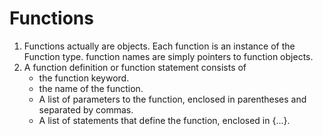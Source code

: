 # Functions
1. Functions actually are objects. Each function is an instance of the Function type. function names are simply pointers to function objects. 
2. A function definition or function statement consists of 
    - the function keyword.
    - the name of the function.
    - A list of parameters to the function, enclosed in parentheses and separated by commas.
    - A list of statements that define the function, enclosed in  {...}.